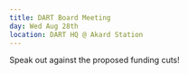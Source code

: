 ```yaml
---
title: DART Board Meeting
day: Wed Aug 28th
location: DART HQ @ Akard Station
---
```


Speak out against the proposed funding cuts!
